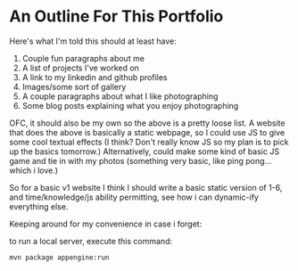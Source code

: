 # An Outline For This Portfolio

Here's what I'm told this should at least have: 

1. Couple fun paragraphs about me
2. A list of projects I've worked on
3. A link to my linkedin and github profiles 
4. Images/some sort of gallery 
5. A couple paragraphs about what I like photographing
6. Some blog posts explaining what you enjoy photographing

OFC, it should also be my own so the above is a pretty loose list. A website 
that does the above is basically a static webpage, so I could use JS to give
some cool textual effects (I think? Don't really know JS so my plan is to 
pick up the basics tomorrow.) Alternatively, could make some kind of basic 
JS game and tie in with my photos (something very basic, like ping pong... 
which i love.)

So for a basic v1 website I think I should write a basic static version of 
1-6, and time/knowledge/js ability permitting, see how i can dynamic-ify 
everything else.  


Keeping around for my convenience in case i forget: 

to run a local server, execute this
command:

```bash
mvn package appengine:run
```